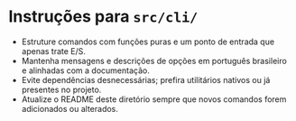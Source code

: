 # Instruções para `src/cli/`
- Estruture comandos com funções puras e um ponto de entrada que apenas trate E/S.
- Mantenha mensagens e descrições de opções em português brasileiro e alinhadas com a documentação.
- Evite dependências desnecessárias; prefira utilitários nativos ou já presentes no projeto.
- Atualize o README deste diretório sempre que novos comandos forem adicionados ou alterados.
